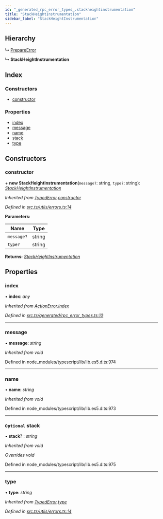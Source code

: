 ```yaml
---
id: "_generated_rpc_error_types_.stackheightinstrumentation"
title: "StackHeightInstrumentation"
sidebar_label: "StackHeightInstrumentation"
---
```


## Hierarchy

  ↳ [PrepareError](_generated_rpc_error_types_.prepareerror.md)

  ↳ **StackHeightInstrumentation**

## Index

### Constructors

* [constructor](_generated_rpc_error_types_.stackheightinstrumentation.md#constructor)

### Properties

* [index](_generated_rpc_error_types_.stackheightinstrumentation.md#index)
* [message](_generated_rpc_error_types_.stackheightinstrumentation.md#message)
* [name](_generated_rpc_error_types_.stackheightinstrumentation.md#name)
* [stack](_generated_rpc_error_types_.stackheightinstrumentation.md#optional-stack)
* [type](_generated_rpc_error_types_.stackheightinstrumentation.md#type)

## Constructors

###  constructor

\+ **new StackHeightInstrumentation**(`message?`: string, `type?`: string): *[StackHeightInstrumentation](_generated_rpc_error_types_.stackheightinstrumentation.md)*

*Inherited from [TypedError](_utils_errors_.typederror.md).[constructor](_utils_errors_.typederror.md#constructor)*

*Defined in [src.ts/utils/errors.ts:14](https://github.com/nearprotocol/nearlib/blob/36a8ddc/src.ts/utils/errors.ts#L14)*

**Parameters:**

Name | Type |
------ | ------ |
`message?` | string |
`type?` | string |

**Returns:** *[StackHeightInstrumentation](_generated_rpc_error_types_.stackheightinstrumentation.md)*

## Properties

###  index

• **index**: *any*

*Inherited from [ActionError](_generated_rpc_error_types_.actionerror.md).[index](_generated_rpc_error_types_.actionerror.md#index)*

*Defined in [src.ts/generated/rpc_error_types.ts:10](https://github.com/nearprotocol/nearlib/blob/36a8ddc/src.ts/generated/rpc_error_types.ts#L10)*

___

###  message

• **message**: *string*

*Inherited from void*

Defined in node_modules/typescript/lib/lib.es5.d.ts:974

___

###  name

• **name**: *string*

*Inherited from void*

Defined in node_modules/typescript/lib/lib.es5.d.ts:973

___

### `Optional` stack

• **stack**? : *string*

*Inherited from void*

*Overrides void*

Defined in node_modules/typescript/lib/lib.es5.d.ts:975

___

###  type

• **type**: *string*

*Inherited from [TypedError](_utils_errors_.typederror.md).[type](_utils_errors_.typederror.md#type)*

*Defined in [src.ts/utils/errors.ts:14](https://github.com/nearprotocol/nearlib/blob/36a8ddc/src.ts/utils/errors.ts#L14)*
